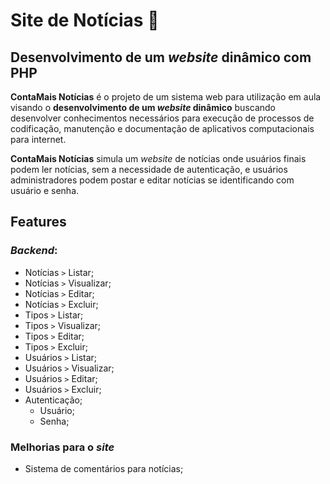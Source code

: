 # Site de Notícias 📰

## Desenvolvimento de um *website* dinâmico com PHP

**ContaMais Notícias** é o projeto de um sistema web para utilização em aula visando o **desenvolvimento de um *website* dinâmico** buscando desenvolver conhecimentos necessários para  execução de processos de codificação, manutenção e documentação de aplicativos computacionais para internet.

**ContaMais Notícias** simula um *website* de notícias onde usuários finais podem ler notícias, sem a necessidade de autenticação, e usuários administradores podem postar e editar notícias se identificando com usuário e senha.

## Features
### *Backend*:
* Notícias `>` Listar;
* Notícias `>` Visualizar;
* Notícias `>` Editar;
* Notícias `>` Excluir;
* Tipos `>` Listar;
* Tipos `>` Visualizar;
* Tipos `>` Editar;
* Tipos `>` Excluir;
* Usuários `>` Listar;
* Usuários `>` Visualizar;
* Usuários `>` Editar;
* Usuários `>` Excluir;
* Autenticação;
  * Usuário;
  * Senha;

### Melhorias para o *site*
* Sistema de comentários para notícias;